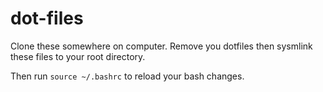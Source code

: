 # dot-files

Clone these somewhere on computer. Remove you dotfiles then sysmlink these files to your root directory.

Then run `source ~/.bashrc` to reload your bash changes. 
